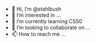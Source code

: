 - 👋 Hi, I’m @stahlbush
- 👀 I’m interested in ...
- 🌱 I’m currently learning CS50
- 💞️ I’m looking to collaborate on ...
- 📫 How to reach me ...

<!---
stahlbush/stahlbush is a ✨ special ✨ repository because its `README.md` (this file) appears on your GitHub profile.
You can click the Preview link to take a look at your changes.
--->
